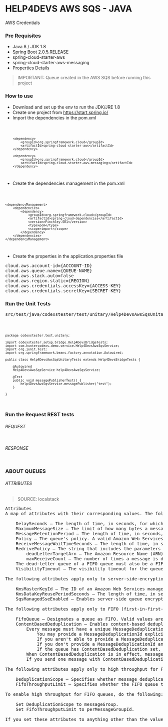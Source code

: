 # HELP4DEVS AWS SQS - JAVA
AWS Credentials

### Pre Requisites

- Java 8 / JDK 1.8
- Spring Boot 2.0.5.RELEASE
- spring-cloud-starter-aws
- spring-cloud-starter-aws-messaging
- Properties Details

> IMPORTANT: Queue created in the AWS SQS before running this project

### How to use

- Download and set up the env to run the JDK/JRE 1.8
- Create one project from https://start.spring.io/
- Import the dependencies in the pom.xml

<code>

        <dependency>
            <groupId>org.springframework.cloud</groupId>
            <artifactId>spring-cloud-starter-aws</artifactId>
        </dependency>

		<dependency>
			<groupId>org.springframework.cloud</groupId>
			<artifactId>spring-cloud-starter-aws-messaging</artifactId>
		</dependency>

</code>

- Create the dependencies management in the pom.xml

<code>

	<dependencyManagement>
		<dependencies>
			<dependency>
				<groupId>org.springframework.cloud</groupId>
				<artifactId>spring-cloud-dependencies</artifactId>
				<version>Finchley.SR1</version>
				<type>pom</type>
				<scope>import</scope>
			</dependency>
		</dependencies>
	</dependencyManagement>

</code>

- Create the properties in the application.properties file

<pre>
cloud.aws.account-id={ACCOUNT-ID}
cloud.aws.queue.name={QUEUE-NAME}
cloud.aws.stack.auto=false
cloud.aws.region.static={REGION}
cloud.aws.credentials.accessKey={ACCESS-KEY}
cloud.aws.credentials.secretKey={SECRET-KEY}
</pre>

### Run the Unit Tests

<pre>
src/test/java/codexstester/test/unitary/Help4DevsAwsSqsUnitaryTests.java
</pre>

<code>

    package codexstester.test.unitary;
    
    import codexstester.setup.bridge.Help4DevsBridgeTests;
    import com.huntercodexs.demo.service.Help4DevsAwsSqsService;
    import org.junit.Test;
    import org.springframework.beans.factory.annotation.Autowired;
    
    public class Help4DevsAwsSqsUnitaryTests extends Help4DevsBridgeTests {
    
        @Autowired
        Help4DevsAwsSqsService help4DevsAwsSqsService;
    
        @Test
        public void messagePublisherTest() {
            help4DevsAwsSqsService.messagePublisher("test");
        }
    
    }

</code>

### Run the Request REST tests

###### REQUEST

<pre>
</pre>

###### RESPONSE

<pre>
</pre>

### ABOUT QUEUES

###### ATTRIBUTES

> SOURCE: localstack

<pre>
Attributes
A map of attributes with their corresponding values. The following lists the names, descriptions, and values of the special request parameters that the CreateQueue action uses:

    DelaySeconds – The length of time, in seconds, for which the delivery of all messages in the queue is delayed. Valid values: An integer from 0 to 900 seconds (15 minutes). Default: 0.
    MaximumMessageSize – The limit of how many bytes a message can contain before Amazon SQS rejects it. Valid values: An integer from 1,024 bytes (1 KiB) to 262,144 bytes (256 KiB). Default: 262,144 (256 KiB).
    MessageRetentionPeriod – The length of time, in seconds, for which Amazon SQS retains a message. Valid values: An integer from 60 seconds (1 minute) to 1,209,600 seconds (14 days). Default: 345,600 (4 days).
    Policy – The queue's policy. A valid Amazon Web Services policy. For more information about policy structure, see Overview of Amazon Web Services IAM Policies in the Amazon IAM User Guide.
    ReceiveMessageWaitTimeSeconds – The length of time, in seconds, for which a ReceiveMessage action waits for a message to arrive. Valid values: An integer from 0 to 20 (seconds). Default: 0.
    RedrivePolicy – The string that includes the parameters for the dead-letter queue functionality of the source queue as a JSON object. For more information about the redrive policy and dead-letter queues, see Using Amazon SQS Dead-Letter Queues in the Amazon SQS Developer Guide.
        deadLetterTargetArn – The Amazon Resource Name (ARN) of the dead-letter queue to which Amazon SQS moves messages after the value of maxReceiveCount is exceeded.
        maxReceiveCount – The number of times a message is delivered to the source queue before being moved to the dead-letter queue. When the ReceiveCount for a message exceeds the maxReceiveCount for a queue, Amazon SQS moves the message to the dead-letter-queue.
    The dead-letter queue of a FIFO queue must also be a FIFO queue. Similarly, the dead-letter queue of a standard queue must also be a standard queue.
    VisibilityTimeout – The visibility timeout for the queue, in seconds. Valid values: An integer from 0 to 43,200 (12 hours). Default: 30. For more information about the visibility timeout, see Visibility Timeout in the Amazon SQS Developer Guide.

The following attributes apply only to server-side-encryption:

    KmsMasterKeyId – The ID of an Amazon Web Services managed customer master key (CMK) for Amazon SQS or a custom CMK. For more information, see Key Terms. While the alias of the Amazon Web Services managed CMK for Amazon SQS is always alias/aws/sqs, the alias of a custom CMK can, for example, be alias/MyAlias . For more examples, see KeyId in the Key Management Service API Reference.
    KmsDataKeyReusePeriodSeconds – The length of time, in seconds, for which Amazon SQS can reuse a data key to encrypt or decrypt messages before calling KMS again. An integer representing seconds, between 60 seconds (1 minute) and 86,400 seconds (24 hours). Default: 300 (5 minutes). A shorter time period provides better security but results in more calls to KMS which might incur charges after Free Tier. For more information, see How Does the Data Key Reuse Period Work?.
    SqsManagedSseEnabled – Enables server-side queue encryption using SQS owned encryption keys. Only one server-side encryption option is supported per queue (e.g. SSE-KMS or SSE-SQS).

The following attributes apply only to FIFO (first-in-first-out) queues:

    FifoQueue – Designates a queue as FIFO. Valid values are true and false. If you don't specify the FifoQueue attribute, Amazon SQS creates a standard queue. You can provide this attribute only during queue creation. You can't change it for an existing queue. When you set this attribute, you must also provide the MessageGroupId for your messages explicitly. For more information, see FIFO queue logic in the Amazon SQS Developer Guide.
    ContentBasedDeduplication – Enables content-based deduplication. Valid values are true and false. For more information, see Exactly-once processing in the Amazon SQS Developer Guide. Note the following:
        Every message must have a unique MessageDeduplicationId.
            You may provide a MessageDeduplicationId explicitly.
            If you aren't able to provide a MessageDeduplicationId and you enable ContentBasedDeduplication for your queue, Amazon SQS uses a SHA-256 hash to generate the MessageDeduplicationId using the body of the message (but not the attributes of the message).
            If you don't provide a MessageDeduplicationId and the queue doesn't have ContentBasedDeduplication set, the action fails with an error.
            If the queue has ContentBasedDeduplication set, your MessageDeduplicationId overrides the generated one.
        When ContentBasedDeduplication is in effect, messages with identical content sent within the deduplication interval are treated as duplicates and only one copy of the message is delivered.
        If you send one message with ContentBasedDeduplication enabled and then another message with a MessageDeduplicationId that is the same as the one generated for the first MessageDeduplicationId, the two messages are treated as duplicates and only one copy of the message is delivered.

The following attributes apply only to high throughput for FIFO queues:

    DeduplicationScope – Specifies whether message deduplication occurs at the message group or queue level. Valid values are messageGroup and queue.
    FifoThroughputLimit – Specifies whether the FIFO queue throughput quota applies to the entire queue or per message group. Valid values are perQueue and perMessageGroupId. The perMessageGroupId value is allowed only when the value for DeduplicationScope is messageGroup.

To enable high throughput for FIFO queues, do the following:

    Set DeduplicationScope to messageGroup.
    Set FifoThroughputLimit to perMessageGroupId.

If you set these attributes to anything other than the values shown for enabling high throughput, normal throughput is in effect and deduplication occurs as specified. For information on throughput quotas, see Quotas related to messages in the Amazon SQS Developer Guide.
</pre>


